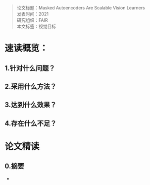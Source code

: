 >论文标题：Masked Autoencoders Are Scalable Vision Learners  
发表时间：2021  
研究组织：FAIR    
本文标签：视觉目标


# 速读概览：
## 1.针对什么问题？ 

## 2.采用什么方法？  

## 3.达到什么效果？  

## 4.存在什么不足？



# 论文精读
## 0.摘要
* 